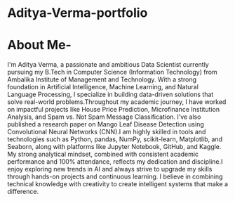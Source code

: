 # Aditya-Verma-portfolio

# About Me-
I'm Aditya Verma, a passionate and ambitious Data Scientist currently pursuing my B.Tech in Computer Science (Information Technology) from Ambalika Institute of Management
and Technology. With a strong foundation in Artificial Intelligence, Machine Learning, and Natural Language Processing, I specialize in building data-driven solutions that
solve real-world problems.Throughout my academic journey, I have worked on impactful projects like House Price Prediction, Microfinance Institution Analysis, and Spam vs.
Not Spam Message Classification. I’ve also published a research paper on Mango Leaf Disease Detection using Convolutional Neural Networks (CNN).I am highly skilled in tools 
and technologies such as Python, pandas, NumPy, scikit-learn, Matplotlib, and Seaborn, along with platforms like Jupyter Notebook, GitHub, and Kaggle. My strong analytical 
mindset, combined with consistent academic performance and 100% attendance, reflects my dedication and discipline.I enjoy exploring new trends in AI and always strive to 
upgrade my skills through hands-on projects and continuous learning. I believe in combining technical knowledge with creativity to create intelligent systems that make a 
difference.
